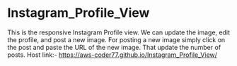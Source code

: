 # Instagram_Profile_View
This is the responsive Instagram Profile view. We can update the image, edit the profile, and post a new image. For posting a new image simply click on the post and paste the URL of the new image. That update the number of posts.
Host link:- https://aws-coder77.github.io/Instagram_Profile_View/

